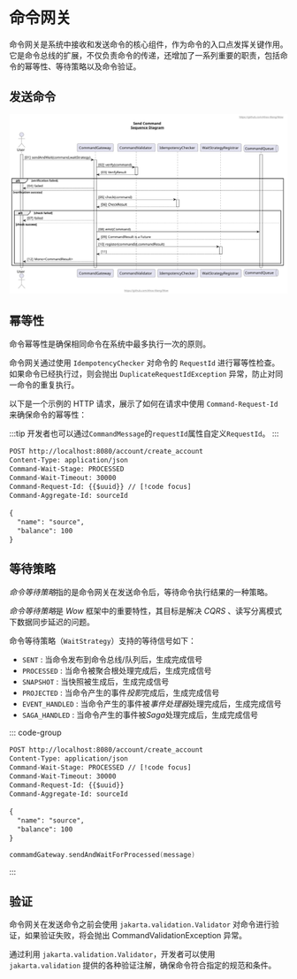 # 命令网关

命令网关是系统中接收和发送命令的核心组件，作为命令的入口点发挥关键作用。
它是命令总线的扩展，不仅负责命令的传递，还增加了一系列重要的职责，包括命令的幂等性、等待策略以及命令验证。

## 发送命令

![发送命令 - 命令网关](../public/images/command-gateway/send-command.svg)

## 幂等性

命令幂等性是确保相同命令在系统中最多执行一次的原则。

命令网关通过使用 `IdempotencyChecker` 对命令的 `RequestId` 进行幂等性检查。
如果命令已经执行过，则会抛出 `DuplicateRequestIdException` 异常，防止对同一命令的重复执行。

以下是一个示例的 HTTP 请求，展示了如何在请求中使用 `Command-Request-Id` 来确保命令的幂等性：

:::tip
开发者也可以通过`CommandMessage`的`requestId`属性自定义`RequestId`。
:::

```http request
POST http://localhost:8080/account/create_account
Content-Type: application/json
Command-Wait-Stage: PROCESSED
Command-Wait-Timeout: 30000
Command-Request-Id: {{$uuid}} // [!code focus]
Command-Aggregate-Id: sourceId

{
  "name": "source",
  "balance": 100
}
```

## 等待策略

*命令等待策略*指的是命令网关在发送命令后，等待命令执行结果的一种策略。

*命令等待策略*是 _Wow_ 框架中的重要特性，其目标是解决 _CQRS_ 、读写分离模式下数据同步延迟的问题。

命令等待策略（`WaitStrategy`）支持的等待信号如下：

- `SENT` : 当命令发布到命令总线/队列后，生成完成信号
- `PROCESSED` : 当命令被聚合根处理完成后，生成完成信号
- `SNAPSHOT` : 当快照被生成后，生成完成信号
- `PROJECTED` : 当命令产生的事件*投影*完成后，生成完成信号
- `EVENT_HANDLED` : 当命令产生的事件被*事件处理器*处理完成后，生成完成信号
- `SAGA_HANDLED` : 当命令产生的事件被*Saga*处理完成后，生成完成信号

::: code-group
```http request
POST http://localhost:8080/account/create_account
Content-Type: application/json
Command-Wait-Stage: PROCESSED // [!code focus]
Command-Wait-Timeout: 30000
Command-Request-Id: {{$uuid}}
Command-Aggregate-Id: sourceId

{
  "name": "source",
  "balance": 100
}
```

```kotlin {1}
commamdGateway.sendAndWaitForProcessed(message)
```
:::

## 验证

命令网关在发送命令之前会使用 `jakarta.validation.Validator` 对命令进行验证，如果验证失败，将会抛出 CommandValidationException 异常。

通过利用 `jakarta.validation.Validator`，开发者可以使用 `jakarta.validation` 提供的各种验证注解，确保命令符合指定的规范和条件。


